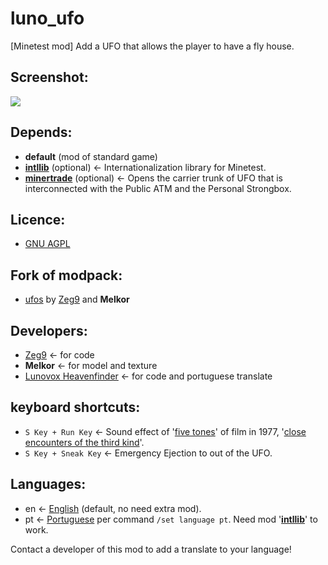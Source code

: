 # luno_ufo

[Minetest mod] Add a UFO that allows the player to have a fly house. 

## Screenshot:

![](https://raw.githubusercontent.com/Lunovox/luno_ufo/master/screenshot.png)

## Depends:
 * **default** (mod of standard game)
 * **[intllib]** (optional) ← Internationalization library for Minetest. 
 * **[minertrade]** (optional) ← Opens the carrier trunk of UFO that is interconnected with the Public ATM and the Personal Strongbox.
 
## Licence: 
 * [GNU AGPL]

 ## Fork of modpack: 
 * [ufos] by [Zeg9] and **Melkor**

## Developers:
 * [Zeg9] ← for code
 * **Melkor** ← for model and texture
 * [Lunovox Heavenfinder] ← for code and portuguese translate 

## keyboard shortcuts:
 * ````S Key + Run Key```` ← Sound effect of '[five tones]' of film in 1977, '[close encounters of the third kind]'.
 * ````S Key + Sneak Key```` ← Emergency Ejection to out of the UFO.

## Languages:
 * en ← [English] (default, no need extra mod).
 * pt ← [Portuguese] per command ````/set language pt````. Need mod '**[intllib]**' to work.

Contact a developer of this mod to add a translate to your language!

[GNU AGPL]:https://github.com/Lunovox/luno_ufo/blob/master/LICENSE
[intllib]:https://github.com/minetest-mods/intllib
[minertrade]:https://github.com/Lunovox/minertrade
[ufos]:https://github.com/Zeg9/minetest-ufos/
[Zeg9]:https://github.com/Zeg9
[Lunovox Heavenfinder]:https://libreplanet.org/wiki/User:Lunovox
[five tones]:https://raw.githubusercontent.com/Lunovox/luno_ufo/master/sounds/sfx_five_tones.ogg
[close encounters of the third kind]:https://duckduckgo.com/?q=close+encounters+of+the+third+kind&t=lm&ia=web
[English]:https://raw.githubusercontent.com/Lunovox/luno_ufo/master/sounds/welcome_en.ogg
[Portuguese]:https://raw.githubusercontent.com/Lunovox/luno_ufo/master/sounds/welcome_pt.ogg